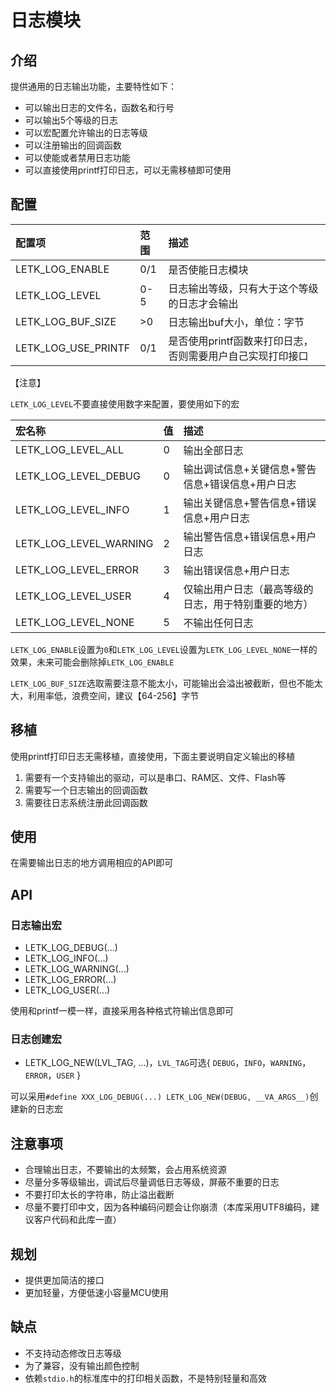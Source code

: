 # 日志模块

## 介绍

提供通用的日志输出功能，主要特性如下：

- 可以输出日志的文件名，函数名和行号
- 可以输出5个等级的日志
- 可以宏配置允许输出的日志等级
- 可以注册输出的回调函数
- 可以使能或者禁用日志功能
- 可以直接使用printf打印日志，可以无需移植即可使用

## 配置

配置项 | 范围 | 描述
:-- | :-- | :--
LETK_LOG_ENABLE | 0/1 | 是否使能日志模块
LETK_LOG_LEVEL | 0-5 | 日志输出等级，只有大于这个等级的日志才会输出
LETK_LOG_BUF_SIZE | >0 | 日志输出buf大小，单位：字节
LETK_LOG_USE_PRINTF | 0/1 | 是否使用printf函数来打印日志，否则需要用户自己实现打印接口

【注意】

`LETK_LOG_LEVEL`不要直接使用数字来配置，要使用如下的宏

宏名称 | 值 | 描述
:-- | :-- | :--
LETK_LOG_LEVEL_ALL | 0 | 输出全部日志
LETK_LOG_LEVEL_DEBUG | 0 | 输出调试信息+关键信息+警告信息+错误信息+用户日志
LETK_LOG_LEVEL_INFO | 1 | 输出关键信息+警告信息+错误信息+用户日志
LETK_LOG_LEVEL_WARNING | 2 | 输出警告信息+错误信息+用户日志
LETK_LOG_LEVEL_ERROR | 3 | 输出错误信息+用户日志
LETK_LOG_LEVEL_USER | 4 | 仅输出用户日志（最高等级的日志，用于特别重要的地方）
LETK_LOG_LEVEL_NONE | 5 | 不输出任何日志

`LETK_LOG_ENABLE`设置为`0`和`LETK_LOG_LEVEL`设置为`LETK_LOG_LEVEL_NONE`一样的效果，未来可能会删除掉`LETK_LOG_ENABLE`

`LETK_LOG_BUF_SIZE`选取需要注意不能太小，可能输出会溢出被截断，但也不能太大，利用率低，浪费空间，建议【64-256】字节

## 移植

使用printf打印日志无需移植，直接使用，下面主要说明自定义输出的移植

1. 需要有一个支持输出的驱动，可以是串口、RAM区、文件、Flash等
2. 需要写一个日志输出的回调函数
3. 需要往日志系统注册此回调函数

## 使用

在需要输出日志的地方调用相应的API即可

## API

### 日志输出宏

- LETK_LOG_DEBUG(...)
- LETK_LOG_INFO(...)
- LETK_LOG_WARNING(...)
- LETK_LOG_ERROR(...)
- LETK_LOG_USER(...)

使用和printf一模一样，直接采用各种格式符输出信息即可

### 日志创建宏

- LETK_LOG_NEW(LVL_TAG, ...)，`LVL_TAG`可选{ `DEBUG`，`INFO`，`WARNING`，`ERROR`，`USER` }

可以采用`#define XXX_LOG_DEBUG(...) LETK_LOG_NEW(DEBUG, __VA_ARGS__)`创建新的日志宏

## 注意事项

- 合理输出日志，不要输出的太频繁，会占用系统资源
- 尽量分多等级输出，调试后尽量调低日志等级，屏蔽不重要的日志
- 不要打印太长的字符串，防止溢出截断
- 尽量不要打印中文，因为各种编码问题会让你崩溃（本库采用UTF8编码，建议客户代码和此库一直）

## 规划

- 提供更加简洁的接口
- 更加轻量，方便低速小容量MCU使用

## 缺点

- 不支持动态修改日志等级
- 为了兼容，没有输出颜色控制
- 依赖`stdio.h`的标准库中的打印相关函数，不是特别轻量和高效

